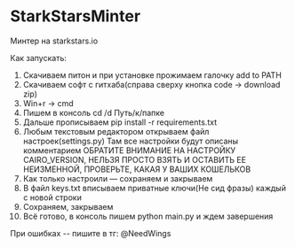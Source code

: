 # StarkStarsMinter

Минтер на starkstars.io

Как запускать: 
1. Скачиваем питон и при установке прожимаем галочку add to PATH
2. Скачиваем софт с гитхаба(справа сверху кнопка code -> download zip)
3. Win+r -> cmd
4. Пишем в консоль cd /d Путь/к/папке
5. Дальше прописываем pip install -r requirements.txt
6. Любым текстовым редактором открываем файл настроек(settings.py)
Там все настройки будут описаны комментарием
ОБРАТИТЕ ВНИМАНИЕ НА НАСТРОЙКУ CAIRO_VERSION, НЕЛЬЗЯ ПРОСТО ВЗЯТЬ И ОСТАВИТЬ ЕЕ НЕИЗМЕННОЙ, ПРОВЕРЬТЕ, КАКАЯ У ВАШИХ КОШЕЛЬКОВ
7. Как только настроили — сохраняем и закрываем
8. В файл keys.txt вписываем приватные ключи(Не сид фразы) каждый с новой строки
9. Сохраняем, закрываем
10. Всё готово, в консоль пишем python main.py и ждем завершения

При ошибках -- пишите в тг: @NeedWings
